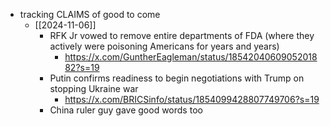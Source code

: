   * tracking CLAIMS of good to come
    * [[2024-11-06]]
      * RFK Jr vowed to remove entire departments of FDA (where they actively were poisoning Americans for years and years)
        * https://x.com/GuntherEagleman/status/1854204060905201882?s=19
      * Putin confirms readiness to begin negotiations with Trump on stopping Ukraine war
        * https://x.com/BRICSinfo/status/1854099428807749706?s=19
      * China ruler guy gave good words too